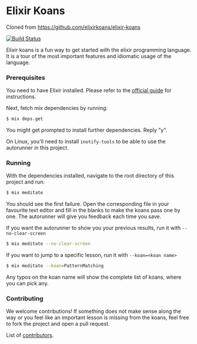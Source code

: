 # Elixir Koans

Cloned from https://github.com/elixirkoans/elixir-koans

[![Build Status](https://travis-ci.org/elixirkoans/elixir-koans.svg?branch=master)](https://travis-ci.org/elixirkoans/elixir-koans)

Elixir koans is a fun way to get started with the elixir programming language. It is a tour
of the most important features and idiomatic usage of the language.

### Prerequisites

You need to have Elixir installed. Please refer to the [official guide](http://elixir-lang.org/install.html) for instructions.

Next, fetch mix dependencies by running:

```sh
$ mix deps.get
```

You might get prompted to install further dependencies. Reply "y".

On Linux, you'll need to install `inotify-tools` to be able
to use the autorunner in this project.

### Running

With the dependencies installed, navigate to the root directory of this project and run:

```sh
$ mix meditate
```

You should see the first failure. Open the corresponding file in your favourite text editor
and fill in the blanks to make the koans pass one by one.
The autorunner will give you feedback each time you save.


If you want the autorunner to show you your previous results, run it with `--no-clear-screen`
```sh
$ mix meditate --no-clear-screen
```

If you want to jump to a specific lesson, run it with `--koan=<koan name>`
```sh
$ mix meditate --koan=PatternMatching
```

Any typos on the koan name will show the complete list of koans, where you can pick any.


### Contributing

We welcome contributions! If something does not make sense along the way or you feel
like an important lesson is missing from the koans, feel free to fork the project
and open a pull request.

List of [contributors](CONTRIBUTORS.md).
